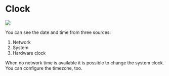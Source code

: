 # Clock 
<img src="https://img.shields.io/badge/Access-Administrator-red?style=square">

You can see the date and time from three sources:

1. Network
2. System
3. Hardware clock

When no network time is available it is possible to change the system clock.
You can configure the timezone, too.